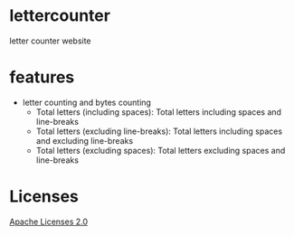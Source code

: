 # lettercounter
letter counter website

# features
- letter counting and bytes counting
  - Total letters (including spaces): Total letters including spaces and line-breaks
  - Total letters (excluding line-breaks): Total letters including spaces and excluding line-breaks
  - Total letters (excluding spaces): Total letters excluding spaces and line-breaks

# Licenses
[Apache Licenses 2.0](https://www.apache.org/licenses/LICENSE-2.0)
